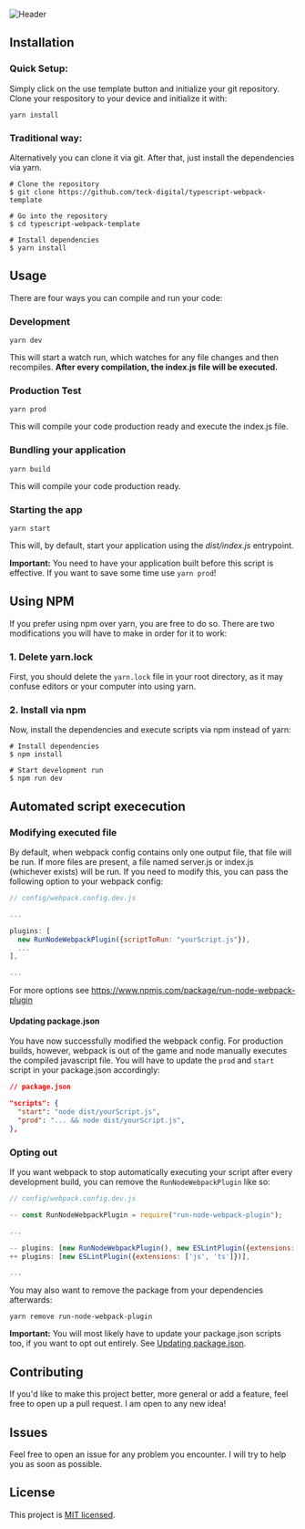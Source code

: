 ![Header](https://h4hn.de/hot/github/typescript-webpack-template-banner.png)

## Installation
### Quick Setup:
Simply click on the use template button and initialize your git repository.
Clone your respository to your device and initialize it with:

``` 
yarn install
```

### Traditional way:
Alternatively you can clone it via git. After that, just install the dependencies via yarn.

```
# Clone the repository
$ git clone https://github.com/teck-digital/typescript-webpack-template

# Go into the repository
$ cd typescript-webpack-template

# Install dependencies
$ yarn install
```

## Usage

There are four ways you can compile and run your code:

### Development
```
yarn dev
```

This will start a watch run, which watches for any file changes and then
recompiles. **After every compilation, the index.js file will be executed.**


### Production Test
```
yarn prod
```

This will compile your code production ready and execute the index.js file.


### Bundling your application

```
yarn build
```

This will compile your code production ready.

### Starting the app

```
yarn start
```
This will, by default, start your application using the _dist/index.js_ entrypoint.

**Important:** You need to have your application built before this script is effective.
If you want to save some time use `yarn prod`!


## Using NPM

If you prefer using npm over yarn, you are free to do so. 
There are two modifications you will have to make in order for it to work:

### 1. Delete yarn.lock

First, you should delete the `yarn.lock` file in your root directory, as it may
confuse editors or your computer into using yarn.

### 2. Install via npm

Now, install the dependencies and execute scripts via npm instead of yarn:

```
# Install dependencies
$ npm install

# Start development run
$ npm run dev
```

## Automated script exececution

### Modifying executed file

By default, when webpack config contains only one output file, that file will be run. 
If more files are present, a file named server.js or index.js (whichever exists) will be run.
If you need to modify this, you can pass the following option to your webpack config:

```javascript
// config/webpack.config.dev.js

... 

plugins: [
  new RunNodeWebpackPlugin({scriptToRun: "yourScript.js"}),
  ...
],

...
```

For more options see https://www.npmjs.com/package/run-node-webpack-plugin

#### Updating package.json

You have now successfully modified the webpack config. For production builds, however,
webpack is out of the game and node manually executes the compiled javascript file. 
You will have to update the `prod` and `start` script in your package.json accordingly:

```json
// package.json

"scripts": {
  "start": "node dist/yourScript.js",
  "prod": "... && node dist/yourScript.js",
},
```

### Opting out
If you want webpack to stop automatically executing your script after every
development build, you can remove the `RunNodeWebpackPlugin` like so:


```javascript
// config/webpack.config.dev.js

-- const RunNodeWebpackPlugin = require("run-node-webpack-plugin");

...

-- plugins: [new RunNodeWebpackPlugin(), new ESLintPlugin({extensions: ['js', 'ts']})],
++ plugins: [new ESLintPlugin({extensions: ['js', 'ts']})],

...
```

You may also want to remove the package from your dependencies afterwards: 
``` 
yarn remove run-node-webpack-plugin
```

**Important:** You will most likely have to update your package.json scripts too,
if you want to opt out entirely. See [Updating package.json](#updating-packagejson).


## Contributing
If you'd like to make this project better, more general or add a feature, feel free to open up 
a pull request. I am open to any new idea!

## Issues
Feel free to open an issue for any problem you encounter. I will try to help you
as soon as possible.

## License

This project is [MIT licensed](LICENSE).
